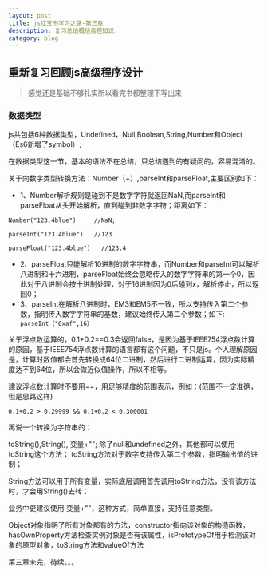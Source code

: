 ```yaml
---
layout: post
title: js红宝书学习之路-第三章
description: 复习总结概括高程知识.
category: blog
---
```



## 重新复习回顾js高级程序设计  

> 感觉还是基础不够扎实所以看完书都整理下写出来  



### 数据类型  

js共包括6种数据类型，Undefined，Null,Boolean,String,Number和Object（Es6新增了symbol）;  

在数据类型这一节，基本的语法不在总结，只总结遇到的有疑问的，容易混淆的。  

关于向数字类型转换方法：Number（+）,parseInt和parseFloat,主要区别如下：  

* 1、Number解析规则是碰到不是数字字符就返回NaN,而parseInt和parseFloat从头开始解析，直到碰到非数字字符；距离如下：  

`Number("123.4blue")     //NaN; ` 

`parseInt("123.4blue")   //123  `

`parseFloat("123.4blue")   //123.4  `
* 2、parseFloat只能解析10进制的数字字符串，而Number和parseInt可以解析八进制和十六进制，parseFloat始终会忽略传入的数字字符串的第一个0，因此对于八进制会按十进制处理，对于16进制因为0后碰到x，解析停止，所以返回0；  
* 3、parseInt在解析八进制时，EM3和EM5不一致，所以支持传入第二个参数，指明传入数字字符串的基数，建议始终传入第二个参数；如下:  
`parseInt（"0xaf",16）`  
  
关于浮点数运算的，0.1+0.2==0.3会返回false，是因为基于IEEE754浮点数计算的原因，基于IEEE754浮点数计算的语言都有这个问题，不只是js。个人理解原因是，计算时数值都会首先转换成64位二进制，然后进行二进制运算，因为实际精度达不到64位，所以会做近似值操作，所以不相等。  

建议浮点数计算时不要用==，用足够精度的范围表示，例如：(范围不一定准确，但是思路这样)  

`0.1+0.2 > 0.29999 && 0.1+0.2 < 0.300001`  
  
再说一个转换为字符串的：  

toString(),String(), 变量+"";
除了null和undefined之外，其他都可以使用toString这个方法；
toString方法对于数字支持传入第二个参数，指明输出值的进制；

String方法可以用于所有变量，实际底层调用首先调用toString方法，没有该方法时，才会用String()去转；

业务中更建议使用  变量+""，这种方式，简单直接，支持任意类型。  

Object对象指明了所有对象都有的方法，constructor指向该对象的构造函数，hasOwnProperty方法检查实例对象是否有该属性，isPrototypeOf用于检测该对象的原型对象，toString方法和valueOf方法  

第三章未完，待续。。。


 